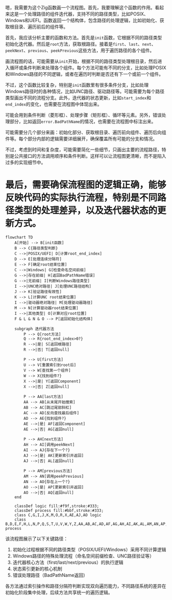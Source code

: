 嗯，我需要为这个Zig函数画一个流程图。首先，我要理解这个函数的作用。看起来这是一个处理路径的组件迭代器，支持不同的路径类型，比如POSIX、Windows和UEFI。函数返回一个结构体，包含路径的处理逻辑，比如初始化、获取根目录、遍历前后的组件等。

首先，我应该分析主要的函数和方法。首先是`init`函数，它根据不同的路径类型初始化迭代器。然后是`root`方法，获取根路径。接着是`first`、`last`、`next`、`peekNext`、`previous`、`peekPrevious`这些方法，用于遍历路径的各个组件。

画流程图的话，可能需要从`init`开始，根据不同的路径类型处理根目录，然后进入循环或条件判断来处理各个组件。每个方法可能有不同的分支，比如处理POSIX和Windows路径的不同逻辑，或者在遍历时判断是否还有下一个或前一个组件。

不过，这个函数比较复杂，特别是`init`函数里有很多条件分支，比如处理Windows路径时的各种情况，比如UNC路径、驱动路径等。可能需要为每个路径类型画出不同的流程分支。此外，迭代器的状态更新，比如`start_index`和`end_index`的变化，也需要在流程图中体现出来。

可能会用到条件判断（菱形框）、处理步骤（矩形框）、循环等元素。另外，错误处理部分，比如返回`error.BadPathName`的情况，也需要在流程图中标注出来。

可能需要分几个部分来画：初始化部分、获取根目录、遍历前向组件、遍历后向组件等。每个部分内部的逻辑需要详细展开，确保覆盖所有可能的分支和情况。

不过，考虑到时间和复杂度，可能需要简化一些细节，只画出主要的流程路径，特别是公共接口的方法调用顺序和条件判断。这样可以让流程图更清晰，而不是陷入过多的实现细节中。

最后，需要确保流程图的逻辑正确，能够反映代码的实际执行流程，特别是不同路径类型的处理差异，以及迭代器状态的更新方式。
================================================
```mermaid
flowchart TD
    A[开始] --> B[init函数]
    B --> C{路径类型判断}
    C -->|POSIX/UEFI| D[计算root_end_index]
    D --> E[处理连续分隔符]
    E --> F[确定root结束位置]
    C -->|Windows| G[检查命名空间前缀]
    G -->|存在前缀| H[返回BadPathName错误]
    G -->|无前缀| I[判断Windows路径类型]
    I -->|UNC绝对路径| J[处理UNC路径结构]
    J --> K[验证路径有效性]
    K --> L[计算UNC root结束位置]
    I -->|驱动器绝对路径| M[处理驱动器路径]
    M --> N[计算驱动器root结束位置]
    I -->|其他类型| O[计算对应root位置]
    F & L & N & O --> P[返回初始化结构体]
    
    subgraph 迭代器方法
        P --> Q[root方法]
        Q --> R{root_end_index>0?}
        R -->|是| S[返回根路径]
        R -->|否| T[返回null]
        
        P --> U[first方法]
        U --> V[重置索引到root后]
        V --> W[查找第一个组件]
        W --> X{找到组件?}
        X -->|是| Y[返回Component]
        X -->|否| Z[返回null]
        
        P --> AA[last方法]
        AA --> AB[从末尾开始搜索]
        AB --> AC[跳过尾部斜杠]
        AC --> AD[反向查找最后组件]
        AD --> AE{找到组件?}
        AE -->|是| AF[返回Component]
        AE -->|否| AG[返回null]
        
        P --> AH[next方法]
        AH --> AI[调用peekNext]
        AI --> AJ{存在下一个?}
        AJ -->|是| AK[更新索引并返回]
        AJ -->|否| AL[返回null]
        
        P --> AM[previous方法]
        AM --> AN[调用peekPrevious]
        AN --> AO{存在上一个?}
        AO -->|是| AP[更新索引并返回]
        AO -->|否| AQ[返回null]
    end
    
    classDef logic fill:#f9f,stroke:#333;
    classDef process fill:#bbf,stroke:#333;
    class C,G,I,J,K,M,O,R,X,AE,AJ,AO logic
    class B,D,E,F,H,L,N,P,Q,S,T,U,V,W,Y,Z,AA,AB,AC,AD,AF,AG,AH,AI,AK,AL,AM,AN,AP,AQ process
``` 

该流程图展示了以下关键路径：
1. 初始化过程根据不同的路径类型（POSIX/UEFI/Windows）采用不同计算逻辑
2. Windows路径的特殊处理流程（命名空间前缀检查、UNC路径验证等）
3. 迭代器核心方法（first/last/next/previous）的执行逻辑
4. 状态索引更新的核心机制
5. 错误处理路径（BadPathName返回）

各方法通过索引操作和路径分隔符判断实现双向遍历能力，不同路径系统的差异在初始化阶段集中处理，后续方法共享统一的遍历逻辑。